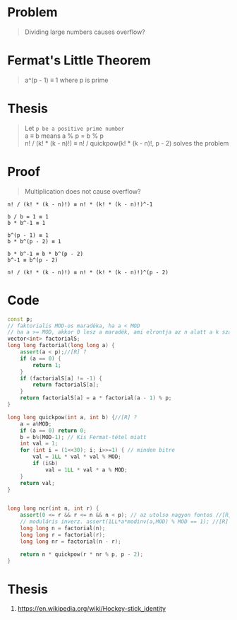 # Problem
> Dividing large numbers causes overflow?  
# Fermat's Little Theorem
> a^(p - 1) ≡ 1 where p is prime

# Thesis
> Let `p be a positive prime number`  
> a ≡ b means a % p = b % p  
> n! / (k! * (k - n)!) ≡ n! / quickpow(k! * (k - n)!, p - 2) solves the problem  

# Proof
> Multiplication does not cause overflow?
```
n! / (k! * (k - n)!) ≡ n! * (k! * (k - n)!)^-1

b / b = 1 ≡ 1
b * b^-1 ≡ 1

b^(p - 1) ≡ 1
b * b^(p - 2) ≡ 1

b * b^-1 ≡ b * b^(p - 2)
b^-1 ≡ b^(p - 2)

n! / (k! * (k - n)!) ≡ n! * (k! * (k - n)!)^(p - 2)
```

# Code
```c++
const p;
// faktorialis MOD-os maradéka, ha a < MOD
// ha a >= MOD, akkor 0 lesz a maradék, ami elrontja az n alatt a k számítását
vector<int> factorialS;
long long factorial(long long a) {
    assert(a < p);//[R] ?
    if (a == 0) {
		return 1;
	}
	if (factorialS[a] != -1) {
		return factorialS[a];
	}
    return factorialS[a] = a * factorial(a - 1) % p;
}

long long quickpow(int a, int b) {//[R] ?
    a = a%MOD;
    if (a == 0) return 0;
    b = b%(MOD-1); // Kis Fermat-tétel miatt
    int val = 1;
    for (int i = (1<<30); i; i>>=1) { // minden bitre
        val = 1LL * val * val % MOD;
        if (i&b)
            val = 1LL * val * a % MOD;
    }
    return val;
}


long long ncr(int n, int r) {
    assert(0 <= r && r <= n && n < p); // az utolso nagyon fontos //[R] ?
	// moduláris inverz. assert(1LL*a*modinv(a,MOD) % MOD == 1); //[R] ?
    long long n = factorial(n);
    long long r = factorial(r);
    long long nr = factorial(n - r);

    return n * quickpow(r * nr % p, p - 2);
}
```

# Thesis
1. https://en.wikipedia.org/wiki/Hockey-stick_identity
